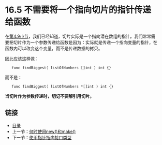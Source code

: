 # 16.5 不需要将一个指向切片的指针传递给函数

在[第4.9小节](04.9.html)，我们已经知道，切片实际是一个指向潜在数组的指针。我们常常需要把切片作为一个参数传递给函数是因为：实际就是传递一个指向变量的指针，在函数内可以改变这个变量，而不是传递数据的拷贝。

因此应该这样做：

       func findBiggest( listOfNumbers []int ) int {}

而不是：

       func findBiggest( listOfNumbers *[]int ) int {}

**当切片作为参数传递时，切记不要解引用切片。**

## 链接

- [目录](directory.html)
- 上一节：[何时使用new()和make()](16.4.html)
- 下一节：[使用指针指向接口类型](16.6.html)
